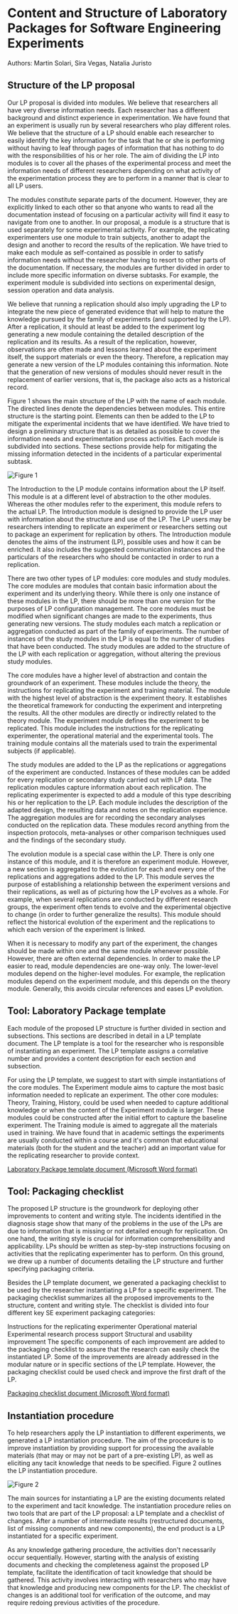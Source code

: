 # Content and Structure of Laboratory Packages for Software Engineering Experiments
Authors: Martin Solari, Sira Vegas, Natalia Juristo

## Structure of the LP proposal

Our LP proposal is divided into modules. We believe that researchers all have very diverse information needs. Each researcher has a different background and distinct experience in experimentation. We have found that an experiment is usually run by several researchers who play different roles. We believe that the structure of a LP should enable each researcher to easily identify the key information for the task that he or she is performing without having to leaf through pages of information that has nothing to do with the responsibilities of his or her role. The aim of dividing the LP into modules is to cover all the phases of the experimental process and meet the information needs of different researchers depending on what activity of the experimentation process they are to perform in a manner that is clear to all LP users.

The modules constitute separate parts of the document. However, they are explicitly linked to each other so that anyone who wants to read all the documentation instead of focusing on a particular activity will find it easy to navigate from one to another. In our proposal, a module is a structure that is used separately for some experimental activity. For example, the replicating experimenters use one module to train subjects, another to adapt the design and another to record the results of the replication. We have tried to make each module as self-contained as possible in order to satisfy information needs without the researcher having to resort to other parts of the documentation. If necessary, the modules are further divided in order to include more specific information on diverse subtasks. For example, the experiment module is subdivided into sections on experimental design, session operation and data analysis.

We believe that running a replication should also imply upgrading the LP to integrate the new piece of generated evidence that will help to mature the knowledge pursued by the family of experiments (and supported by the LP). After a replication, it should at least be added to the experiment log generating a new module containing the detailed description of the replication and its results. As a result of the replication, however, observations are often made and lessons learned about the experiment itself, the support materials or even the theory. Therefore, a replication may generate a new version of the LP modules containing this information. Note that the generation of new versions of modules should never result in the replacement of earlier versions, that is, the package also acts as a historical record.

Figure 1 shows the main structure of the LP with the name of each module. The directed lines denote the dependencies between modules. This entire structure is the starting point. Elements can then be added to the LP to mitigate the experimental incidents that we have identified. We have tried to design a preliminary structure that is as detailed as possible to cover the information needs and experimentation process activities. Each module is subdivided into sections. These sections provide help for mitigating the missing information detected in the incidents of a particular experimental subtask.

![Figure 1](./lpstructure.png "Figure 1")

The Introduction to the LP module contains information about the LP itself. This module is at a different level of abstraction to the other modules. Whereas the other modules refer to the experiment, this module refers to the actual LP. The Introduction module is designed to provide the LP user with information about the structure and use of the LP. The LP users may be researchers intending to replicate an experiment or researchers setting out to package an experiment for replication by others. The Introduction module denotes the aims of the instrument (LP), possible uses and how it can be enriched. It also includes the suggested communication instances and the particulars of the researchers who should be contacted in order to run a replication.

There are two other types of LP modules: core modules and study modules. The core modules are modules that contain basic information about the experiment and its underlying theory. While there is only one instance of these modules in the LP, there should be more than one version for the purposes of LP configuration management. The core modules must be modified when significant changes are made to the experiments, thus generating new versions. The study modules each match a replication or aggregation conducted as part of the family of experiments. The number of instances of the study modules in the LP is equal to the number of studies that have been conducted. The study modules are added to the structure of the LP with each replication or aggregation, without altering the previous study modules.

The core modules have a higher level of abstraction and contain the groundwork of an experiment. These modules include the theory, the instructions for replicating the experiment and training material. The module with the highest level of abstraction is the experiment theory. It establishes the theoretical framework for conducting the experiment and interpreting the results. All the other modules are directly or indirectly related to the theory module. The experiment module defines the experiment to be replicated. This module includes the instructions for the replicating experimenter, the operational material and the experimental tools. The training module contains all the materials used to train the experimental subjects (if applicable).

The study modules are added to the LP as the replications or aggregations of the experiment are conducted. Instances of these modules can be added for every replication or secondary study carried out with LP data. The replication modules capture information about each replication. The replicating experimenter is expected to add a module of this type describing his or her replication to the LP. Each module includes the description of the adapted design, the resulting data and notes on the replication experience. The aggregation modules are for recording the secondary analyses conducted on the replication data. These modules record anything from the inspection protocols, meta-analyses or other comparison techniques used and the findings of the secondary study.

The evolution module is a special case within the LP. There is only one instance of this module, and it is therefore an experiment module. However, a new section is aggregated to the evolution for each and every one of the replications and aggregations added to the LP. This module serves the purpose of establishing a relationship between the experiment versions and their replications, as well as of picturing how the LP evolves as a whole. For example, when several replications are conducted by different research groups, the experiment often tends to evolve and the experimental objective to change (in order to further generalize the results). This module should reflect the historical evolution of the experiment and the replications to which each version of the experiment is linked.

When it is necessary to modify any part of the experiment, the changes should be made within one and the same module whenever possible. However, there are often external dependencies. In order to make the LP easier to read, module dependencies are one-way only. The lower-level modules depend on the higher-level modules. For example, the replication modules depend on the experiment module, and this depends on the theory module. Generally, this avoids circular references and eases LP evolution.

## Tool: Laboratory Package template

Each module of the proposed LP structure is further divided in section and subsections. This sections are described in detail in a LP template document. The LP template is a tool for the researcher who is responsible of instantiating an experiment. The LP template assigns a correlative number and provides a content description for each section and subsection.

For using the LP template, we suggest to start with simple instantiations of the core modules. The Experiment module aims to capture the most basic information needed to replicate an experiment. The other core modules: Theory, Training, History, could be used when needed to capture additional knowledge or when the content of the Experiment module is larger. These modules could be constructed after the initial effort to capture the baseline experiment. The Training module is aimed to aggregate all the materials used in training. We have found that in academic settings the experiments are usually conducted within a course and it's common that educational materials (both for the student and the teacher) add an important value for the replicating researcher to provide context.

[Laboratory Package template document (Microsoft Word format)](./LaboratoryPackage_template.docx) 

## Tool: Packaging checklist

The proposed LP structure is the groundwork for deploying other improvements to content and writing style. The incidents identified in the diagnosis stage show that many of the problems in the use of the LPs are due to information that is missing or not detailed enough for replication. On one hand, the writing style is crucial for information comprehensibility and applicability. LPs should be written as step-by-step instructions focusing on activities that the replicating experimenter has to perform. On this ground, we drew up a number of documents detailing the LP structure and further specifying packaging criteria.

Besides the LP template document, we generated a packaging checklist to be used by the researcher instantiating a LP for a specific experiment. The packaging checklist summarizes all the proposed improvements to the structure, content and writing style. The checklist is divided into four different key SE experiment packaging categories:

Instructions for the replicating experimenter
Operational material
Experimental research process support
Structural and usability improvement
The specific components of each improvement are added to the packaging checklist to assure that the research can easily check the instantiated LP. Some of the improvements are already addressed in the modular nature or in specific sections of the LP template.  However, the packaging checklist could be used check and improve the first draft of the LP.

[Packaging checklist document (Microsoft Word format)](./Packaging_checklist.docx)

## Instantiation procedure

To help researchers apply the LP instantiation to different experiments, we generated a LP instantiation procedure. The aim of the procedure is to improve instantiation by providing support for processing the available materials (that may or may not be part of a pre-existing LP), as well as eliciting any tacit knowledge that needs to be specified. Figure 2 outlines the LP instantiation procedure.

![Figure 2](./instproc.png "Figure 2")

The main sources for instantiating a LP are the existing documents related to the experiment and tacit knowledge. The instantiation procedure relies on two tools that are part of the LP proposal: a LP template and a checklist of changes. After a number of intermediate results (restructured documents, list of missing components and new components), the end product is a LP instantiated for a specific experiment.

As any knowledge gathering procedure, the activities don't necessarily occur sequentially. However, starting with the analysis of existing documents and checking the completeness against the proposed LP template, facilitate the identification of tacit knowledge that should be gathered. This activity involves interacting with researchers who may have that knowledge and producing new components for the LP. The checklist of changes is an additional tool for verification of the outcome, and may require redoing previous activities of the procedure.

